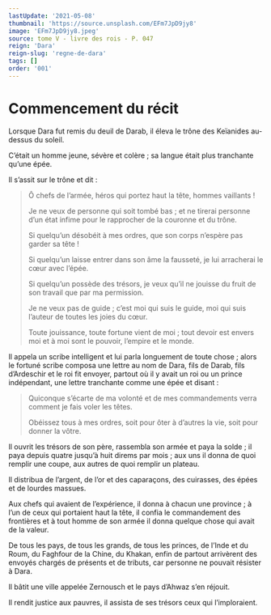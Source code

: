 ```yaml
---
lastUpdate: '2021-05-08'
thumbnail: 'https://source.unsplash.com/EFm7JpD9jy8'
image: 'EFm7JpD9jy8.jpeg'
source: tome V - livre des rois - P. 047
reign: 'Dara'
reign-slug: 'regne-de-dara'
tags: []
order: '001'
---
```


# Commencement du récit

Lorsque Dara fut remis du deuil de Darab, il éleva le trône des Keïanides au-dessus du soleil.

C’était un homme jeune, sévère et colère ; sa langue était plus tranchante qu’une épée.

Il s’assit sur le trône et dit :

> Ô chefs de l’armée, héros qui portez haut la tête, hommes vaillants !
>
> Je ne veux de personne qui soit tombé bas ; et ne tirerai personne d’un état infime pour le rapprocher de la couronne et du trône.
>
> Si quelqu’un désobéit à mes ordres, que son corps n’espère pas garder sa tête !
>
> Si quelqu’un laisse entrer dans son âme la fausseté, je lui arracherai le cœur avec l’épée.
>
> Si quelqu’un possède des trésors, je veux qu’il ne jouisse du fruit de son travail que par ma permission.
>
> Je ne veux pas de guide ; c’est moi qui suis le guide, moi qui suis l’auteur de toutes les joies du cœur.
>
> Toute jouissance, toute fortune vient de moi ; tout devoir est envers moi et à moi sont le pouvoir, l’empire et le monde.

Il appela un scribe intelligent et lui parla longuement de toute chose ; alors le fortuné scribe composa une lettre au nom de Dara, fils de Darab, fils d’Ardeschir et le roi fit envoyer, partout où il y avait un roi ou un prince indépendant, une lettre tranchante comme une épée et disant :

> Quiconque s’écarte de ma volonté et de mes commandements verra comment je fais voler les têtes.
>
> Obéissez tous à mes ordres, soit pour ôter à d’autres la vie, soit pour donner la vôtre.

Il ouvrit les trésors de son père, rassembla son armée et paya la solde ; il paya depuis quatre jusqu’à huit direms par mois ; aux uns il donna de quoi remplir une coupe, aux autres de quoi remplir un plateau.

Il distribua de l’argent, de l’or et des caparaçons, des cuirasses, des épées et de lourdes massues.

Aux chefs qui avaient de l’expérience, il donna à chacun une province ; à l’un de ceux qui portaient haut la tête, il confia le commandement des frontières et à tout homme de son armée il donna quelque chose qui avait de la valeur.

De tous les pays, de tous les grands, de tous les princes, de l’Inde et du Roum, du Faghfour de la Chine, du Khakan, enfin de partout arrivèrent des envoyés chargés de présents et de tributs, car personne ne pouvait résister à Dara.

Il bâtit une ville appelée Zernousch et le pays d’Ahwaz s’en réjouit.

Il rendit justice aux pauvres, il assista de ses trésors ceux qui l’imploraient.
